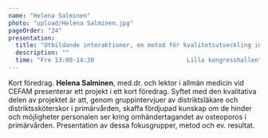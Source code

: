 ```yaml
---
name: "Helena Salminen"
photo: "upload/Helena Salminen.jpg"
pageOrder: "24"
presentation:
  title: "Utbildande interaktioner, en metod för kvalitetsutveckling inom primärvården. "
  description: ""
  time: "Fre 13:00-14:30                          Lilla kongresshallen"
---
```

Kort föredrag.
**Helena Salminen**, med.dr. och lektor i allmän medicin vid CEFAM presenterar ett projekt i ett kort föredrag. Syftet med den kvalitativa delen av projektet är att, genom gruppintervjuer av distriktsläkare och distriktssköterskor i primärvården, skaffa fördjupad kunskap om de hinder och möjligheter personalen ser kring omhändertagandet av osteoporos i primärvården. Presentation av dessa fokusgrupper, metod och ev. resultat. 

